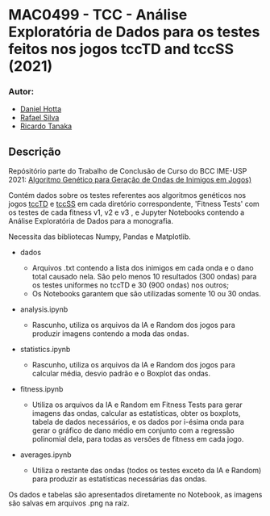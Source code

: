 # MAC0499 - TCC - Análise Exploratória de Dados para os testes feitos nos jogos tccTD and tccSS (2021)

### Autor:
 - [Daniel Hotta](https://github.com/HiimHotta)
 - [Rafael Silva](https://github.com/RGPRafael)
 - [Ricardo Tanaka](https://github.com/raktanaka)


## Descrição

Repósitório parte do Trabalho de Conclusão de Curso do BCC IME-USP 2021: [Algoritmo Genético para Geração de Ondas de Inimigos em Jogos)](https://www.linux.ime.usp.br/~raktanaka/mac0499/)

Contém dados sobre os testes referentes aos algoritmos genéticos nos jogos [tccTD](https://github.com/raktanaka/tccTD) e [tccSS](https://github.com/RGPRafael/godot) em cada diretório correspondente, 'Fitness Tests' com os testes de cada fitness v1, v2 e v3 , e Jupyter Notebooks contendo a Análise Exploratória de Dados para a monografia.

Necessita das bibliotecas Numpy, Pandas e Matplotlib.

- dados
  - Arquivos .txt contendo a lista dos inimigos em cada onda e o dano total causado nela. São pelo menos 10 resultados (300 ondas) para os testes uniformes no tccTD e 30 (900 ondas) nos outros;
  - Os Notebooks garantem que são utilizadas somente 10 ou 30 ondas.

- analysis.ipynb
  - Rascunho, utiliza os arquivos da IA e Random dos jogos para produzir imagens contendo a moda das ondas.

- statistics.ipynb
  - Rascunho, utiliza os arquivos da IA e Random dos jogos para calcular média, desvio padrão e o Boxplot das ondas.

- fitness.ipynb
  - Utiliza os arquivos da IA e Random em Fitness Tests para gerar imagens das ondas, calcular as estatísticas, obter os boxplots, tabela de dados necessários, e os dados por i-ésima onda para gerar o gráfico de dano médio em conjunto com a regressão polinomial dela, para todas as versões de fitness em cada jogo.

- averages.ipynb
  - Utiliza o restante das ondas (todos os testes exceto da IA e Random) para produzir as estatísticas necessárias das ondas.

Os dados e tabelas são apresentados diretamente no Notebook, as imagens são salvas em arquivos .png na raiz.
